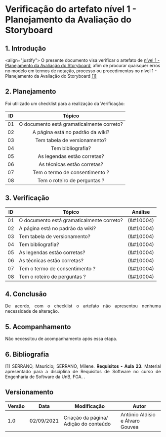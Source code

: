 # Verificação do artefato nível 1 - Planejamento da Avaliação do Storyboard


## 1. Introdução
<align="justify">
O presente documento visa verificar o artefato de <a href = "/2021.1-FindGlocal/Design/nivel1/Tarefas/Planejamento/">nível 1 - Planejamento da Avaliação do Storyboard</a>, afim de procurar quaisquer erros no modelo em termos de notação, processo ou procedimentos no nível 1 - Planejamento da Avaliação do Storyboard <a href="#Bibliografia">[1]</a></p>
</p>

## 2. Planejamento 
<p  align="justify">Foi utilizado um checklist para a realização da Verificação:</p>

<center>

| ID| Tópico |
|:--:|:--:|
| 01 | O documento está gramaticalmente correto? |
| 02 | A página está no padrão da wiki? |
| 03 | Tem tabela de versionamento? |
| 04 | Tem bibliografia? |
| 05 | As legendas estão corretas? |
| 06 | As técnicas estão corretas? | 
| 07 | Tem o termo de consentimento ? | 
| 08 | Tem o roteiro de perguntas ? | 


</center>

## 3. Verificação

<center>

| ID| Tópico | Análise |
|:-:|--|:-:|
| 01 | O documento está gramaticalmente correto? | (&#10004) |
| 02 | A página está no padrão da wiki? | (&#10004) |
| 03 | Tem tabela de versionamento? | (&#10004) |
| 04 | Tem bibliografia? | (&#10004) |
| 05 | As legendas estão corretas? | (&#10004) | 
| 06 | As técnicas estão corretas? |  (&#10004) |
| 07 | Tem o termo de consentimento ? | (&#10004) |
| 08 | Tem o roteiro de perguntas ? | (&#10004) |
</center>

## 4. Conclusão

<p align="justify">
De acordo, com o checklist o artefato não apresentou nenhuma necessidade de alteração. 
</p>


## 5. Acompanhamento

<p align="justify">
Não necessitou de acompanhamento após essa etapa.
</p>


## 6. Bibliografia <a id="Bibliografia"></a>
<p align = "justify"> [1] SERRANO, Maurício; SERRANO, Milene. <strong>Requisitos - Aula 23</strong>. Material apresentado para a disciplina de Requisitos de Software no curso de Engenharia de Software da UnB, FGA. </a> .</p>


## Versionamento
<center>

| Versão | Data | Modificação | Autor |
|--|--|--|--|
| 1.0 | 02/09/2021 | Criação da página/ Adição do conteúdo | Antônio Aldisio e Álvaro  Gouvea|

</center>
